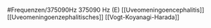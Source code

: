 #Frequenzen/375090Hz
375090 Hz (E)
[[Uveomeningoencephalitis]]
[[Uveomeningoenzephalitisches]]
[[Vogt-Koyanagi-Harada]]